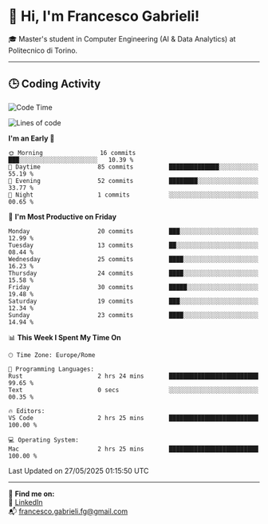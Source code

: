# 👋 Hi, I'm Francesco Gabrieli!

🎓 Master's student in Computer Engineering (AI & Data Analytics) at Politecnico di Torino.  

---

## 🕒 Coding Activity

<!--START_SECTION:waka-->
![Code Time](http://img.shields.io/badge/Code%20Time-44%20hrs%207%20mins-blue)

![Lines of code](https://img.shields.io/badge/From%20Hello%20World%20I%27ve%20Written-50.1%20thousand%20lines%20of%20code-blue)

**I'm an Early 🐤** 

```text
🌞 Morning                16 commits          ███░░░░░░░░░░░░░░░░░░░░░░   10.39 % 
🌆 Daytime                85 commits          ██████████████░░░░░░░░░░░   55.19 % 
🌃 Evening                52 commits          ████████░░░░░░░░░░░░░░░░░   33.77 % 
🌙 Night                  1 commits           ░░░░░░░░░░░░░░░░░░░░░░░░░   00.65 % 
```
📅 **I'm Most Productive on Friday** 

```text
Monday                   20 commits          ███░░░░░░░░░░░░░░░░░░░░░░   12.99 % 
Tuesday                  13 commits          ██░░░░░░░░░░░░░░░░░░░░░░░   08.44 % 
Wednesday                25 commits          ████░░░░░░░░░░░░░░░░░░░░░   16.23 % 
Thursday                 24 commits          ████░░░░░░░░░░░░░░░░░░░░░   15.58 % 
Friday                   30 commits          █████░░░░░░░░░░░░░░░░░░░░   19.48 % 
Saturday                 19 commits          ███░░░░░░░░░░░░░░░░░░░░░░   12.34 % 
Sunday                   23 commits          ████░░░░░░░░░░░░░░░░░░░░░   14.94 % 
```


📊 **This Week I Spent My Time On** 

```text
🕑︎ Time Zone: Europe/Rome

💬 Programming Languages: 
Rust                     2 hrs 24 mins       █████████████████████████   99.65 % 
Text                     0 secs              ░░░░░░░░░░░░░░░░░░░░░░░░░   00.35 % 

🔥 Editors: 
VS Code                  2 hrs 25 mins       █████████████████████████   100.00 % 

💻 Operating System: 
Mac                      2 hrs 25 mins       █████████████████████████   100.00 % 
```


 Last Updated on 27/05/2025 01:15:50 UTC
<!--END_SECTION:waka-->


---



🔗 **Find me on:**  
💼 [LinkedIn](https://www.linkedin.com/in/francesco-gabrieli)  
📬 francesco.gabrieli.fg@gmail.com  



